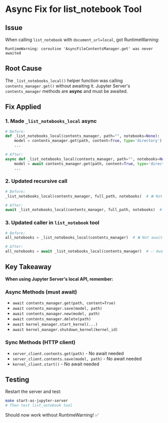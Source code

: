 <!--
  ~ Copyright (c) 2023-2024 Datalayer, Inc.
  ~
  ~ BSD 3-Clause License
-->

# Async Fix for list_notebook Tool

## Issue
When calling `list_notebook` with `document_url=local`, got RuntimeWarning:
```
RuntimeWarning: coroutine 'AsyncFileContentsManager.get' was never awaited
```

## Root Cause
The `_list_notebooks_local()` helper function was calling `contents_manager.get()` without awaiting it. Jupyter Server's `contents_manager` methods are **async** and must be awaited.

## Fix Applied

### 1. Made `_list_notebooks_local` async
```python
# Before:
def _list_notebooks_local(contents_manager, path="", notebooks=None):
    model = contents_manager.get(path, content=True, type='directory')  # ❌ Not awaited
    ...

# After:
async def _list_notebooks_local(contents_manager, path="", notebooks=None):
    model = await contents_manager.get(path, content=True, type='directory')  # ✅ Awaited
    ...
```

### 2. Updated recursive call
```python
# Before:
_list_notebooks_local(contents_manager, full_path, notebooks)  # ❌ Not awaited

# After:
await _list_notebooks_local(contents_manager, full_path, notebooks)  # ✅ Awaited
```

### 3. Updated caller in `list_notebook` tool
```python
# Before:
all_notebooks = _list_notebooks_local(contents_manager)  # ❌ Not awaited

# After:
all_notebooks = await _list_notebooks_local(contents_manager)  # ✅ Awaited
```

## Key Takeaway

**When using Jupyter Server's local API, remember:**

### Async Methods (must await)
- `await contents_manager.get(path, content=True)`
- `await contents_manager.save(model, path)`
- `await contents_manager.new(model, path)`
- `await contents_manager.delete(path)`
- `await kernel_manager.start_kernel(...)`
- `await kernel_manager.shutdown_kernel(kernel_id)`

### Sync Methods (HTTP client)
- `server_client.contents.get(path)` - No await needed
- `server_client.contents.save(model, path)` - No await needed
- `kernel_client.start()` - No await needed

## Testing
Restart the server and test:
```bash
make start-as-jupyter-server
# Then test list_notebook tool
```

Should now work without RuntimeWarning! ✅
